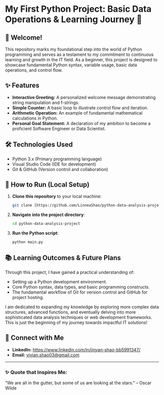 # My First Python Project: Basic Data Operations & Learning Journey 🚀

##  👋 Welcome!
This repository marks my foundational step into the world of Python programming and serves as a testament to my commitment to continuous learning and growth in the IT field. As a beginner, this project is designed to showcase fundamental Python syntax, variable usage, basic data operations, and control flow.

## ✨ Features
-   **Interactive Greeting:** A personalized welcome message demonstrating string manipulation and f-strings.
-   **Simple Counter:** A basic loop to illustrate control flow and iteration.
-   **Arithmetic Operation:** An example of fundamental mathematical calculations in Python.
-   **Personal Goal Statement:** A declaration of my ambition to become a proficient Software Engineer or Data Scientist.

## 🛠️ Technologies Used
-   Python 3.x (Primary programming language)
-   Visual Studio Code (IDE for development)
-   Git & GitHub (Version control and collaboration)

## 🚀 How to Run (Local Setup)
1.  **Clone this repository** to your local machine:
    ```bash
    git clone [https://github.com/LinneaShao/python-data-analysis-project .git](https://github.com/LinneaShao/python-data-analysis-project .git)
    ```
2.  **Navigate into the project directory**:
    ```bash
    cd python-data-analysis-project 
    ```
3.  **Run the Python script**:
    ```bash
    python main.py
    ```

## 📚 Learning Outcomes & Future Plans
Through this project, I have gained a practical understanding of:
-   Setting up a Python development environment.
-   Core Python syntax, data types, and basic programming constructs.
-   The fundamental workflow of Git for version control and GitHub for project hosting.

I am dedicated to expanding my knowledge by exploring more complex data structures, advanced functions, and eventually delving into more sophisticated data analysis techniques or web development frameworks. This is just the beginning of my journey towards impactful IT solutions!

## 🔗 Connect with Me
-   **LinkedIn:** https://www.linkedin.com/in/jinyan-shao-bb5991347/
-   **Email:** vivian.shao03@gmail.com

---
### ✨ **Quote that Inspires Me:**
"We are all in the gutter, but some of us are looking at the stars." – Oscar Wilde 
